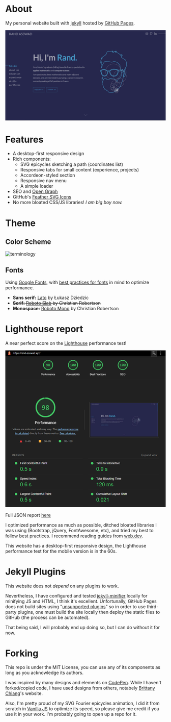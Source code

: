 # About

My personal website built with [jekyll](https://jekyllrb.com)
hosted by [GitHub Pages](https://pages.github.com/).

![demo](assets/img/demo.png)

# Features

- A desktop-first responsive design
- Rich components:
  - SVG epicycles sketching a path (coordinates list)
  - Responsive tabs for small content (experience, projects)
  - Accordeon-styled section
  - Responsive nav menu
  - A simple loader
- SEO and [Open Graph](https://ogp.me/)
- GitHub's [Feather SVG Icons](https://feathericons.com/)
- No more bloated CSS/JS libraries! *I am big boy now.*

# Theme

## Color Scheme

![terminology](https://visme.co/blog/wp-content/uploads/2016/09/website23-1024x512.jpg)

## Fonts

Using [Google Fonts](https://fonts.google.com/),
with [best practices for fonts](https://web.dev/font-best-practices/)
in mind to optimize performance.

- **Sans serif:** [Lato](https://fonts.google.com/specimen/Lato) by Łukasz Dziedzic
- ~~**Serif:** [Roboto Slab](https://fonts.google.com/specimen/Roboto+Slab) by Christian Robertson~~
- **Monospace:** [Roboto Mono](https://fonts.google.com/specimen/Roboto+Mono) by Christian Robertson

# Lighthouse report

A near perfect score on the [Lighthouse](https://github.com/GoogleChrome/lighthouse)
performance test!

![lighthouse](assets/img/lighthouse_desktop_2022_03_29.png)

Full JSON report
[here](https://gist.githubusercontent.com/rand-asswad/37c5f8595a8e3e0000b5b73126198b2e/raw/cb47c8ee752a237a6f4f9641d86556ef9060d4f5/rand-asswad.xyz_2022-03-29_24-55-37.lighthouse.report.json)

I optimized performance as much as possible, ditched bloated libraries
I was using (Bootstrap, jQuery, FontAwesome, etc),
and tried my best to follow best practices.
I recommend reading guides from [web.dev](https://web.dev/).

This website has a desktop-first responsive design,
the Lighthouse performance test for the mobile version is in the 60s.

# Jekyll Plugins

This website does not *depend* on any plugins to work.

Nevertheless, I have configured and tested
[jekyll-minifier](https://github.com/digitalsparky/jekyll-minifier) locally
for minifying JS and HTML, I think it's excellent.
Unfortunally, GitHub Pages does not build sites using
"[unsupported plugins](https://docs.github.com/en/pages/setting-up-a-github-pages-site-with-jekyll/about-github-pages-and-jekyll#plugins)"
so in order to use third-party plugins, one must build the site locally
then deploy the static files to GitHub (the process can be automated).

That being said, I will probably end up doing so, but I can do without it for now.

# Forking

This repo is under the MIT License, you can use any of its components
as long as you acknowledge its authors.

I was inspired by many designs and elements on [CodePen](https://codepen.io/).
While I haven't forked/copied code, I have used designs from others,
notabely [Brittany Chiang](https://brittanychiang.com/)'s website.

Also, I'm pretty proud of my SVG Fourier epicycles animation,
I did it from scratch in [Vanilla JS](http://vanilla-js.com/) to optimize its speed,
so please give me credit if you use it in your work.
I'm probably going to open up a repo for it.